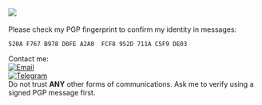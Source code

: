 ![](https://cdn.jsdelivr.net/gh/daycat/blogimages@main/uPic/20221011YU2Oxs.png)
-----

Please check my PGP fingerprint to confirm my identity in messages:     
```PGP Fingerprint
520A F767 B978 D0FE A2A0  FCF8 952D 711A C5F9 DE03
```

Contact me:     
[![Email](https://img.shields.io/badge/Email-slower-blue.svg?style=for-the-badge)](mailto:admin@daycat.space)     
[![Telegram](https://img.shields.io/badge/Telegram-faster-blue.svg?style=for-the-badge)](https://t.me/day_cat)         
Do not trust **ANY** other forms of communications. Ask me to verify using a signed PGP message first. 
